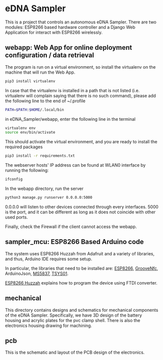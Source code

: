 # eDNA Sampler
This is a project that controls an autonomous eDNA Sampler. There are two modules: ESP8266 based hardware controller and a Django Web Application for interact with ESP8266 wirelessly.

## webapp: Web App for online deployment configuration / data retrieval
The program is run on a virtual environment, so install the virtualenv on the machine that will run the Web App.

```bash
pip3 install virtualenv
```

In case that the virtualenv is installed in a path that is not listed (i.e. virtualenv will complain saying that there is no such command), please add the following line to the end of ~/.profile 

```bash
PATH=$PATH:$HOME/.local/bin
```

in eDNA_Sampler/webapp, enter the following line in the terminal

```bash
virtualenv env
source env/bin/activate
``` 

This should activate the virtual environment, and you are ready to install the required packages

```bash
pip3 install -r requirements.txt
```

The webserver hosts' IP address can be found at WLAN0 interface by running the following:

```bash
ifconfig
```

In the webapp directory, run the server

```bash
python3 manage.py runserver 0.0.0.0:5000
```

0.0.0.0 will listen to other devices connected through every interfaces. 5000 is the port, and it can be different as long as it does not coincide with other used ports. 

Finally, check the Firewall if the client cannot access the webapp.

## sampler_mcu: ESP8266 Based Arduino code
The system uses ESP8266 Huzzah from Adafruit and a variety of libraries, and thus, Arduino IDE requires some setup.

In particular, the libraries that need to be installed are:
[ESP8266](https://learn.adafruit.com/adafruit-huzzah-esp8266-breakout/using-arduino-ide), 
[GrooveNfc](https://github.com/Seeed-Studio/Seeed_Arduino_NFC), 
ArduinoJson,
[MS5837](https://github.com/bluerobotics/BlueRobotics_MS5837_Library), 
[TSYS01](https://github.com/bluerobotics/BlueRobotics_TSYS01_Library).

[ESP8266 Huzzah](https://learn.adafruit.com/adafruit-huzzah-esp8266-breakout/using-arduino-ide) explains how to program the device using FTDI converter.

## mechanical
This directory contains designs and schematics for mechanical components of the eDNA Sampler.
Specifically, we have 3D design of the battery housing and acrylic plates for the pvc clamp shell. 
There is also the electronics housing drawing for machining.

## pcb
This is the schematic and layout of the PCB design of the electronics.

